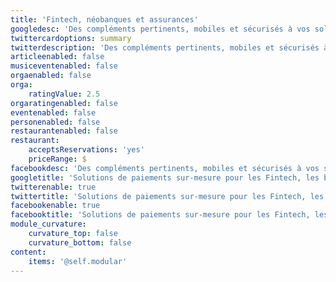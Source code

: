 ```yaml
---
title: 'Fintech, néobanques et assurances'
googledesc: 'Des compléments pertinents, mobiles et sécurisés à vos solutions bancaires traditionnelles en intégrant une technologie de pointe souple et adaptative : cartes prépayées physiques et virtuelles, e-wallets et paiement mobile avec des paramétrages personnalisés pour créer la solution de paiement sur-mesure idéale et à votre image.'
twittercardoptions: summary
twitterdescription: 'Des compléments pertinents, mobiles et sécurisés à vos solutions bancaires traditionnelles en intégrant une technologie de pointe souple et adaptative : cartes prépayées physiques et virtuelles, e-wallets et paiement mobile avec des paramétrages personnalisés pour créer la solution de paiement sur-mesure idéale et à votre image.'
articleenabled: false
musiceventenabled: false
orgaenabled: false
orga:
    ratingValue: 2.5
orgaratingenabled: false
eventenabled: false
personenabled: false
restaurantenabled: false
restaurant:
    acceptsReservations: 'yes'
    priceRange: $
facebookdesc: 'Des compléments pertinents, mobiles et sécurisés à vos solutions bancaires traditionnelles en intégrant une technologie de pointe souple et adaptative : cartes prépayées physiques et virtuelles, e-wallets et paiement mobile avec des paramétrages personnalisés pour créer la solution de paiement sur-mesure idéale et à votre image.'
googletitle: 'Solutions de paiements sur-mesure pour les Fintech, les banques et les assurances | E-Pay Space'
twitterenable: true
twittertitle: 'Solutions de paiements sur-mesure pour les Fintech, les banques et les assurances | E-Pay Space'
facebookenable: true
facebooktitle: 'Solutions de paiements sur-mesure pour les Fintech, les banques et les assurances | E-Pay Space'
module_curvature:
    curvature_top: false
    curvature_bottom: false
content:
    items: '@self.modular'
---
```


